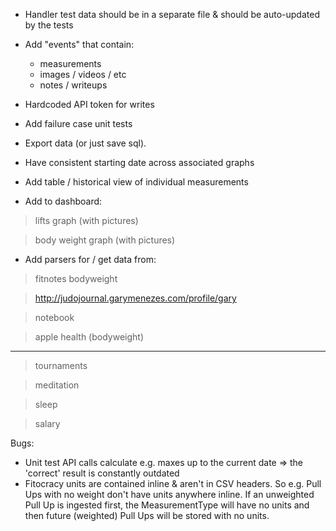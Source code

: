 - Handler test data should be in a separate file & should be auto-updated by the tests

- Add "events" that contain:
  - measurements
  - images / videos / etc
  - notes / writeups

- Hardcoded API token for writes

- Add failure case unit tests

- Export data (or just save sql).

- Have consistent starting date across associated graphs

- Add table / historical view of individual measurements

- Add to dashboard:
> lifts graph (with pictures)

> body weight graph (with pictures)

- Add parsers for / get data from:
> fitnotes bodyweight

> http://judojournal.garymenezes.com/profile/gary

> notebook

> apple health (bodyweight)

-----
> tournaments

> meditation

> sleep

> salary


Bugs:
- Unit test API calls calculate e.g. maxes up to the current date => the 'correct' result is constantly outdated
- Fitocracy units are contained inline & aren't in CSV headers. So e.g. Pull Ups with no weight don't have units anywhere inline. If an unweighted Pull Up is ingested first, the MeasurementType will have no units and then future (weighted) Pull Ups will be stored with no units.
